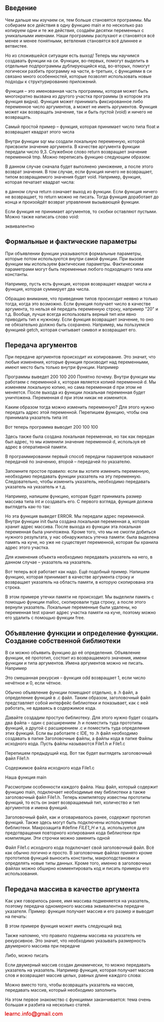 ## Введение

Чем дальше мы изучаем си, тем больше становятся программы. Мы собираем все действия в одну функцию main и по несколько раз копируем 
одни и те же действия, создаём десятки переменных с уникальными именами. Наши программы распухают и становятся всё менее и менее понятными, ветвления становятся всё длиннее 
и ветвистее.

Но из сложившейся ситуации есть выход! Теперь мы научимся создавать функции на си. Функции, во-первых, помогут выделить в отдельные подпрограммы дублирующийся код, во-вторых, 
помогут логически разбить программу на части, в-третьих, с функциями в си связано много особенностей, которые позволят использовать новые подходы к структурированию приложений.



Функция – это именованная часть программы, которая может быть многократно вызвана из другого участка программы (в котором эта функция видна). Функция может принимать 
фиксированное либо переменное число аргументов, а может не иметь аргументов. Функция может как возвращать значение, так и быть пустой (void) и ничего не возвращать.

Самый простой пример – функция, которая принимает число типа float и возвращает квадрат этого числа

Внутри функции sqr мы создали локальную переменную, которой присвоили значение аргумента. В качестве аргумента функции передали число 9,3.
Служебное слово return возвращает значение переменной tmp. Можно переписать функцию следующим образом:

В данном случае сначала будет выполнено умножение, а после этого возврат значения. В том случае, если функция ничего не возвращает, типом возвращаемого значения будет void. 
Например, функция, которая печатает квадрат числа:

в данном случа return означает выход из функции. Если функция ничего не возвращает, то return можно не писать. Тогда функция доработает до конца и произойдёт возврат 
управления вызывающей функции.

Если функция не принимает аргументов, то скобки оставляют пустыми. Можно также написать слово void:

эквивалентно

## Формальные и фактические параметры

При объявлении функции указываются формальные параметры, которые потом используются внутри самой функции. 
При вызове функции мы используем фактические параметры. Фактическими параметрами могут быть переменные любого подходящего типа или 
константы.

Например, пусть есть функция, которая возвращает квадрат числа и функция, которая суммирует два числа.

Обращаю внимание, что приведение типов просиходит неявно и только тогда, когда это возможно. Если функция получает число 
в качестве аргумента, то нельзя ей передать переменную строку, например "20" и т.д. Вообще, лучше всегда использовать верный тип
или явно приводить тип к нужному.
Если функция возвращает значение, то оно не обязательно должно быть сохранено. Например, мы пользуемся функцией getch, которая считывает символ и возвращает его.

## Передача аргументов

При передаче аргументов происходит их копирование. Это значит, что любые изменения, которые функция производит над переменными, имеют место быть только внутри функции. Например

Программы выведет
200
100
200
Понятно почему. Внутри функции мы работаем с переменной x, которая является копией переменной d. Мы изменяем локальную копию, но сама переменная d при этом не меняется. 
После выхода из функции локальная переменная будет уничтожена. Переменная d при этом никак не изменится.

Каким образом тогда можно изменить переменную? Для этого нужно передать адрес этой переменной. Перепишем функцию, чтобы она принимала указатель типа int

Вот теперь программа выводит
200
100
100

Здесь также была создана локальная переменная, но так как передан был адрес, то мы изменили значение переменной d, используя её адрес в оперативной памяти.

В программировании первый способ передачи параметров называют передачей по значению, второй – передачей по указателю.

Запомните простое правило: если вы хотите изменить переменную, необходимо передавать функции указатель на эту переменную. Следовательно, чтобы изменить указатель, необходимо передавать указатель на указатель и т.д.

Например, напишем функцию, которая будет принимать размер массива типа int и создавать его. С первого взгляда, функция должна выглядеть как-то так:

Но эта функция выведет ERROR. Мы передали адрес переменной. Внутри функции init была создана локальная переменная a, которая хранит адрес массива. После выхода из 
функции эта локальная переменная была уничтожена. Кроме того, что мы не смогли добиться нужного результата, у нас обнаружилась утечка памяти: была выделена память на куче, 
но уже не существует переменной, которая бы хранила адрес этого участка.

Для изменения объекта необходимо передавать указатель на него, в данном случае – указатель на указатель.

Вот теперь всё работает как надо.
Ещё подобный пример. Напишем функцию, которая принимает в качестве аргумента строку и возвращает указатель на область памяти, в которую скопирована эта строка.

В этом примере утечки памяти не происходит. Мы выделили память с помощью функции malloc, скопировали туда строку, а после этого вернули указатель. Локальные переменные были 
удалены, но переменная test хранит адрес участка памяти на куче, поэтому можно его удалить с помощью функции free.

## Объявление функции и определение функции. Создание собственной библиотеки

В си можно объявить функцию до её определения. Объявление функции, её прототип, состоит из возвращаемого 
значения, имени функции и типа аргументов. Имена аргументов можно не писать. Например

Это смешанная рекурсия – функция odd возвращает 1, если число нечётное и 0, если чётное.

Обычно объявление функции помещают отдельно, в .h файл, а определение функций в .c файл. Таким образом, заголовочный файл представляет 
собой интерфейс библиотеки и показывает, как с ней работать, не вдаваясь в содержимое кода.

Давайте создадим простую библиотеку. Для этого нужно будет создать два файла – один с расширением .h и поместить туда прототипы функций, 
а другой с расширением .c и поместить туда определения этих функций. Если вы работаете с IDE, то .h файл необходимо создавать в папке 
Заголовочные файлы, а файлы кода в папке Файлы исходного кода. Пусть файлы называются File1.h и File1.c

Перепишем предыдущий код. Вот так будет выглядеть заголовочный файл File1.h

Содержимое файла исходного кода File1.c

Наша функция main

Рассмотрим особенности каждого файла. Наш файл, который содержит функцию main, подключает необходимые ему библиотеки а также заголовочный 
файл File1.h. Теперь компилятору известны прототипы функций, то есть он знает возвращаемый тип, количество и тип аргументов и имена 
функций.

Заголовочный файл, как и оговаривалось ранее, содержит прототип функций. Также здесь могут быть подключены используемые библиотеки. 
Макрозащита #define _FILE1_H_ и т.д. используется для предотвращения повторного копирования кода библиотеки при компиляции. 
Эти строчки можно заменить одной

Файл File1.c исходного кода подключает свой заголовочный файл. Всё как обычно логично и просто. В заголовочные файлах принято кроме 
прототипов функций выносить константы, макроподстановки и определять новые типы данных. Кроме того, именно в заголовочных файлах можно 
обширно комментировать код и писать примеры его использования.

## Передача массива в качестве аргумента

Как уже говорилось ранее, имя массива подменяется на указатель, поэтому передача одномерного массива эквивалентна передаче указателя. Пример: 
функция получает массив и его размер и выводит на печать:

В этом примере функция может иметь следующий вид

Также напомню, что правило подмены массива на указатель не рекурсивное. Это значит, что необходимо указывать размерность двумерного массива при передаче

Либо, можно писать

Если двумерный массив создан динамически, то можно передавать указатель на указатель. Например функция, которая получает массив слов и возвращает массив целых, 
равных длине каждого слова:

Можно вместо того, чтобы возвращать указатель на массив, передавать массив, который необходимо заполнить

На этом первое знакомство с функциями заканчивается: тема очень большая и разбита на несколько статей.

![mail.png](../images/mail.png)

